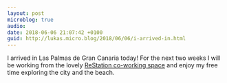 ```yaml
---
layout: post
microblog: true
audio: 
date: 2018-06-06 21:07:42 +0100
guid: http://lukas.micro.blog/2018/06/06/i-arrived-in.html
---
```

I arrived in Las Palmas de Gran Canaria today! For the next two weeks I will be working from the lovely [ReStation co-working space](http://restation.co/) and enjoy my free time exploring the city and the beach.
